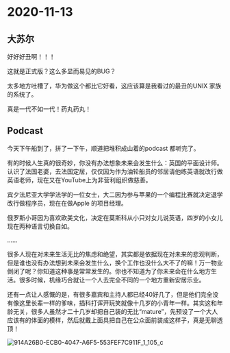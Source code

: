 # 2020-11-13

## 大苏尔

好好好丑啊！！！

这就是正式版？这么多显而易见的BUG？

太多地方吐槽了，华为做这个都比它好看，这应该算是我看过的最丑的UNIX 家族的系统了。 

真是一代不如一代！药丸药丸！



## Podcast

今天下午船到了，拼了一下午，顺道把堆积成山着的podcast 都听完了。

有的时候人生真的很奇妙，你没有办法想象未来会发生什么：英国的平面设计师。认识了法国老婆，去法国定居，仅仅因为作为油轮船员的邻居请他练英语就改行做英语老师，现在又在YouTube上为非营利组织做慈善。

宾夕法尼亚大学学法学的一位女士，大二因为参与苹果的一个编程比赛就决定退学改行做程序员，现在在做Apple 的项目经理。

俄罗斯小哥因为喜欢欧美文化，决定在莫斯科从小只对女儿说英语，四岁的小女儿现在两种语言切换自如。

……

很多人现在对未来生活无比的焦虑和绝望，其实都是依据现在对未来的悲观判断，但是谁也没有办法想到未来会发生什么，换个工作也没什么大不了的嘛！万一物业倒闭了呢？你知道这种事是常常发生的。你也不知道为了你未来会在什么地方生活。很多时候，机缘巧合就让一个人去完全不同的一个地方重新安居乐业。

还有一点让人感慨的是，有很多嘉宾和主持人都已经40好几了，但是他们完全没有像这里长辈一样的爹味，插科打诨开玩笑就像十几岁的小青年一样。其实这和年龄无关，很多人虽然才二十几岁却把自己装的无比“mature”，先预设了一个大人应该有的体面的模样，然后就戴上面具把自己在公众面前装成这样子，真是无聊透顶！





![914A26B0-ECB0-4047-A6F5-553FEF7C911F_1_105_c](https://tva1.sinaimg.cn/large/0081Kckwly1gknuswwioaj30sg0lcgpr.jpg)